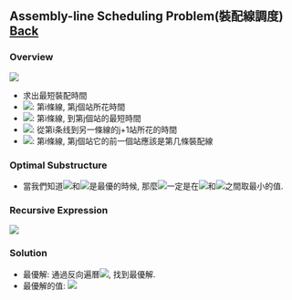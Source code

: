 ## Assembly-line Scheduling Problem(裝配線調度)	[Back](./../DP.md)

### Overview
<img src="./overview.png">

- 求出最短裝配時間
- <img src="./aij.png">: 第i條線, 第j個站所花時間
- <img src="./fij.png">: 第i條線, 到第j個站的最短時間
- <img src="./tij.png">: 從第i条线到另一條線的j+1站所花的時間
- <img src="./sij.png">: 第i條線, 第j個站它的前一個站應該是第几條裝配線

### Optimal Substructure
- 當我們知道<img src="./f1.png">和<img src="./f2.png">是最優的時候, 那麼<img src="./f1i.png">一定是在<img src="./first.png">和<img src="./second.png">之間取最小的值.

### Recursive Expression
<img src="./recursive_expression.png">

### Solution
- 最優解: 通過反向遍曆<img src="./sij_array.png">, 找到最優解.
- 最優解的值: <img src="./optimal_value.png">
